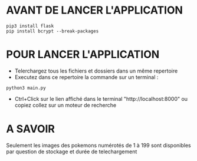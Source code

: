 # AVANT DE LANCER L'APPLICATION
```
pip3 install flask
pip install bcrypt --break-packages
```

# POUR LANCER L'APPLICATION

- Telerchargez tous les fichiers et dossiers dans un même repertoire
- Executez dans ce repertoire la commande sur un terminal :
```
python3 main.py
```
- Ctrl+Click sur le lien affiché dans le terminal "http://localhost:8000" ou copiez collez sur un moteur de recherche

# A SAVOIR

Seulement les images des pokemons numérotés de 1 à 199 sont disponibles par question de stockage et durée de telechargement
